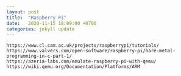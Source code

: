 ```yaml
---
layout: post
title:  "Raspberry Pi"
date:   2020-11-15 18:09:00 +0700
categories: jekyll update
---
```

    https://www.cl.cam.ac.uk/projects/raspberrypi/tutorials/
    https://www.valvers.com/open-software/raspberry-pi/bare-metal-programming-in-c-part-1/
    https://azeria-labs.com/emulate-raspberry-pi-with-qemu/
    https://wiki.qemu.org/Documentation/Platforms/ARM


